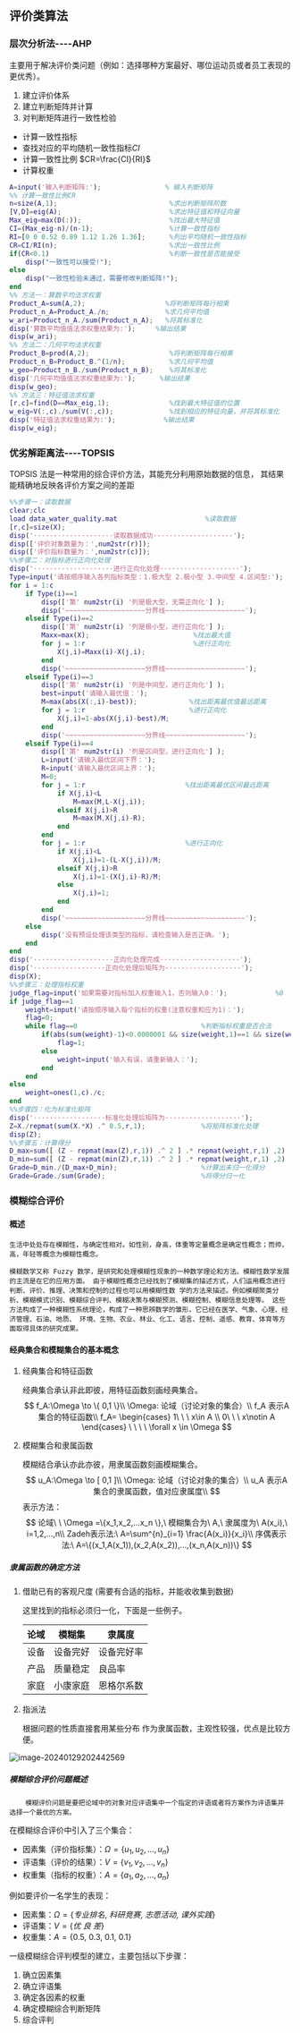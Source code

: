 ## 评价类算法

### 层次分析法----AHP

主要用于解决评价类问题（例如：选择哪种方案最好、哪位运动员或者员工表现的更优秀）。

1. 建立评价体系
2. 建立判断矩阵并计算
3. 对判断矩阵进行一致性检验
  - 计算一致性指标
  - 查找对应的平均随机一致性指标$CI$
  - 计算一致性比例 $CR=\frac{CI}{RI}$
  - 计算权重

```matlab
A=input('输入判断矩阵:');                % 输入判断矩阵
%% 计算一致性比例CR
n=size(A,1);                            %求出判断矩阵阶数
[V,D]=eig(A);                           %求出特征值和特征向量
Max_eig=max(D(:));                      %找出最大特征值
CI=(Max_eig-n)/(n-1);                   %计算一致性指标
RI=[0 0 0.52 0.89 1.12 1.26 1.36];      %列出平均随机一致性指标
CR=CI/RI(n);                            %求出一致性比例
if(CR<0.1)                              %判断一致性是否能接受
    disp("一致性可以接受!");
else
    disp("一致性检验未通过，需要修改判断矩阵!");
end
%% 方法一：算数平均法求权重
Product_A=sum(A,2);                    %将判断矩阵每行相乘
Product_n_A=Product_A./n;              %求几何平均值
w_ari=Product_n_A./sum(Product_n_A);   %将其标准化
disp('算数平均值值法求权重结果为:');     %输出结果
disp(w_ari);    
%% 方法二：几何平均法求权重
Product_B=prod(A,2);                    %将判断矩阵每行相乘
Product_n_B=Product_B.^(1/n);           %求几何平均值
w_geo=Product_n_B./sum(Product_n_B);    %将其标准化
disp('几何平均值值法求权重结果为:');      %输出结果
disp(w_geo);             
%% 方法三：特征值法求权重
[r,c]=find(D==Max_eig,1);               %找到最大特征值的位置
w_eig=V(:,c)./sum(V(:,c));              %找到相应的特征向量，并将其标准化
disp('特征值法求权重结果为:');            %输出结果
disp(w_eig); 
```

### 优劣解距离法----TOPSIS

TOPSIS 法是一种常用的综合评价方法，其能充分利用原始数据的信息， 其结果能精确地反映各评价方案之间的差距

```matlab
%%步骤一：读取数据  
clear;clc  
load data_water_quality.mat                      %读取数据  
[r,c]=size(X);  
disp('····················读取数据成功····················');  
disp(['评价对象数量为：',num2str(r)]);  
disp(['评价指标数量为：',num2str(c)]);  
%%步骤二：对指标进行正向化处理  
disp('····················进行正向化处理····················');  
Type=input('请按顺序输入各列指标类型：1.极大型 2.极小型 3.中间型 4.区间型:'); 
for i = 1:c  
    if Type(i)==1  
        disp(['第' num2str(i) '列是极大型，无需正向化'] );  
        disp('~~~~~~~~~~~~~~~~~~~~分界线~~~~~~~~~~~~~~~~~~~~');  
    elseif Type(i)==2  
        disp(['第' num2str(i) '列是极小型，进行正向化'] );  
        Maxx=max(X);                          %找出最大值  
        for j = 1:r                           %进行正向化  
            X(j,i)=Maxx(i)-X(j,i);  
        end  
        disp('~~~~~~~~~~~~~~~~~~~~分界线~~~~~~~~~~~~~~~~~~~~');  
    elseif Type(i)==3  
        disp(['第' num2str(i) '列是中间型，进行正向化'] );  
        best=input('请输入最优值：');                                       %7  
        M=max(abs(X(:,i)-best));             %找出距离最优值最远距离  
        for j = 1:r                          %进行正向化  
            X(j,i)=1-abs(X(j,i)-best)/M;  
        end  
        disp('~~~~~~~~~~~~~~~~~~~~分界线~~~~~~~~~~~~~~~~~~~~');  
    elseif Type(i)==4  
        disp(['第' num2str(i) '列是区间型，进行正向化'] );  
        L=input('请输入最优区间下界：');                                    %10  
        R=input('请输入最优区间上界：');                                    %20  
        M=0;  
        for j = 1:r                         %找出距离最优区间最远距离  
            if X(j,i)<L  
                M=max(M,L-X(j,i));  
            elseif X(j,i)>R  
                M=max(M,X(j,i)-R);  
            end  
        end    
        for j = 1:r                         %进行正向化  
            if X(j,i)<L  
                X(j,i)=1-(L-X(j,i))/M;  
            elseif X(j,i)>R  
                X(j,i)=1-(X(j,i)-R)/M;  
            else  
                X(j,i)=1;  
            end  
        end    
        disp('~~~~~~~~~~~~~~~~~~~~分界线~~~~~~~~~~~~~~~~~~~~');  
    else  
        disp('没有预设处理该类型的指标，请检查输入是否正确。');  
    end  
end  
disp('····················正向化处理完成····················');  
disp('··················正向化处理后矩阵为···················');  
disp(X);  
%%步骤三：处理指标权重  
judge_flag=input('如果需要对指标加入权重输入1，否则输入0：');            %0  
if judge_flag==1  
    weight=input('请按顺序输入每个指标的权重(注意权重和应为1)：');             %[0.2,0.2,0.3,0.3]  
    flag=0;  
    while flag==0                               %判断指标权重是否合法 
        if(abs(sum(weight)-1)<0.0000001 && size(weight,1)==1 && size(weight,2)==c )  
            flag=1;  
        else  
            weight=input('输入有误，请重新输入：');  
        end  
    end  
else  
    weight=ones(1,c)./c;  
end  
%%步骤四：化为标准化矩阵  
disp('··················标准化处理后矩阵为···················');  
Z=X./repmat(sum(X.*X) .^ 0.5,r,1);              %将矩阵标准化处理  
disp(Z);  
%%步骤五：计算得分  
D_max=sum([ (Z - repmat(max(Z),r,1)) .^ 2 ] .* repmat(weight,r,1) ,2) .^0.5;  
D_min=sum([ (Z - repmat(min(Z),r,1)) .^ 2 ] .* repmat(weight,r,1) ,2) .^0.5;  
Grade=D_min./(D_max+D_min);                     %计算出未归一化得分  
Grade=Grade./sum(Grade);                        %将得分归一化  
```

### 模糊综合评价

#### 概述

	生活中处处存在模糊性，与确定性相对。如性别，身高，体重等定量概念是确定性概念；而帅，高，年轻等概念为模糊性概念。
	
	模糊数学⼜称 Fuzzy 数学，是研究和处理模糊性现象的⼀种数学理论和⽅法。模糊性数学发展的主流是在它的应⽤⽅⾯。 由于模糊性概念已经找到了模糊集的描述⽅式，⼈们运⽤概念进⾏判断、评价、推理、决策和控制的过程也可以⽤模糊性数 学的⽅法来描述。例如模糊聚类分析、模糊模式识别、模糊综合评判、模糊决策与模糊预测、模糊控制、模糊信息处理等。 这些⽅法构成了⼀种模糊性系统理论，构成了⼀种思辨数学的雏形，它已经在医学、⽓象、⼼理、经济管理、⽯油、地质、 环境、⽣物、农业、林业、化⼯、语⾔、控制、遥感、教育、体育等⽅⾯取得具体的研究成果。

#### 经典集合和模糊集合的基本概念

1. 经典集合和特征函数

   经典集合承认非此即彼，用特征函数刻画经典集合。
   $$
   f_A:\Omega \to \{ 0,1 \}\\
   \Omega: 论域（讨论对象的集合）\\
   f_A 表示A集合的特征函数\\
   f_A=
   \begin{cases}
    1\ \ \ x\in A \\
    0\ \ \ x\notin A
   \end{cases}
   \ \ \ \ \forall x \in \Omega
   $$

2. 模糊集合和隶属函数

   模糊结合承认亦此亦彼，用隶属函数刻画模糊集合。
   $$
   u_A:\Omega \to [ 0,1 ]\\
   \Omega: 论域（讨论对象的集合）\\
   u_A 表示A集合的隶属函数，值对应隶属度\\
   $$
   表示方法：
   $$
   论域\ \ \Omega =\{x_1,x_2,...x_n \},\ 模糊集合为\ A,\ 隶属度为\ A(x_i),\ i=1,2,...,n\\
   Zadeh表示法:\ A=\sum^{n}_{i=1} \frac{A(x_i)}{x_i}\\
   序偶表示法:\ A=\{(x_1,A(x_1)),(x_2,A(x_2)),...,(x_n,A(x_n))\}
   $$

##### 隶属函数的确定方法

1. 借助已有的客观尺度 (需要有合适的指标，并能收收集到数据)

   这里找到的指标必须归一化，下面是一些例子。

   | 论域 | 模糊集   | 隶属度     |
   | ---- | -------- | ---------- |
   | 设备 | 设备完好 | 设备完好率 |
   | 产品 | 质量稳定 | 良品率     |
   | 家庭 | 小康家庭 | 恩格尔系数 |
   
2. 指派法

   根据问题的性质直接套⽤某些分布 作为⾪属函数，主观性较强，优点是比较方便。

![image-20240129202442569](.\image-20240129202442569.png)

##### 模糊综合评价问题概述

		模糊评价问题是要把论域中的对象对应评语集中⼀个指定的评语或者将⽅案作为评语集并选择⼀个最优的⽅案。

在模糊综合评价中引⼊了三个集合：

- 因素集（评价指标集）：$\Omega = \{u_1,u_2,...,u_n\}$
- 评语集（评价的结果）：$V = \{v_1,v_2,...,v_n\}$
- 权重集（指标的权重）：$A = \{a_1,a_2,...,a_n\}$

例如要评价一名学生的表现：

- 因素集：$\Omega = \{专业排名,\ 科研竞赛,\ 志愿活动,\ 课外实践\}$
- 评语集：$V = \{优\ 良\ 差\}$
- 权重集：$A = \{0.5,\ 0.3,\ 0.1,\ 0.1\}$

一级模糊综合评判模型的建立，主要包括以下步骤：

1. 确立因素集
2. 确立评语集
3. 确定各因素的权重
4. 确定模糊综合判断矩阵
5. 综合评判